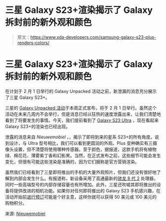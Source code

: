 # 三星 Galaxy S23+渲染揭示了 Galaxy 拆封前的新外观和颜色

> 原文：<https://www.xda-developers.com/samsung-galaxy-s23-plus-renders-colors/>

# 三星 Galaxy S23+渲染揭示了 Galaxy 拆封前的新外观和颜色

在计划于 2 月 1 日举行的 Galaxy Unpacked 活动之前，新泄漏的消息充分展示了三星 Galaxy S23+。

三星的 [Galaxy Unpacked 活动](https://www.xda-developers.com/samsung-galaxy-unpacked-2023-february-1/)于本周正式宣布，将于 2 月 1 日举行。虽然这个活动在未来几周内不会举行，但是消息已经以狂热的速度泄露出来，让我们清楚地看到了将要发生的事情。今天，我们提前看到了 [Galaxy S23 Ultra](https://www.xda-developers.com/samsung-galaxy-s23-ultra-leaked-renders-colors/) ，现在看起来 Galaxy S23+的渲染也已经出现。

泄露的消息来自 *Nieuwemobiel* ，，揭示了即将到来的星系 S23+的所有角度。说到设计，与 Ultra 型号相比，我们可以看到更圆润的外观。Plus 变种确实有三摄像头设置，但不清楚将使用哪种传感器。至于颜色，据报道，这款手机将有植物绿、棉花花、薄雾紫丁香和幻影黑。当然，在正式发布之前，这些细节可能会发生变化，但很有可能这些渲染是准确的，因为它们据称是官方营销渲染。

虽然我们已经看到了三星即将推出的手机的大量外观照片，但我们还没有很好地了解到内部会发生什么。有报道称，新设备采用了高通最新的[骁龙 8 代 2](https://www.xda-developers.com/qualcomm-snapdragon-8-gen-2/) 处理器，同时一些高端型号的内部存储容量也有所增加。此外，三星还吹嘘其即将推出的设备将提供改进的相机功能。如果你对任何即将推出的 Galaxy S23 手机感兴趣，在活动开始前[进行预订](https://www.xda-developers.com/how-to-reserve-the-samsung-galaxy-s23/)可能是个好主意，这样你就可以获得 50 美元或 100 美元的购物积分。

来源: [Nieuwemobiel](https://www.nieuwemobiel.nl/Samsung-Galaxy-S23-Plus#Exclusief-Officieel-persmateriaal-toont-Samsung-Galaxy-S23-Plus)